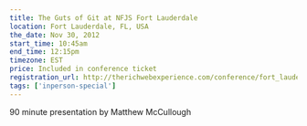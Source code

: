 ```yaml
---
title: The Guts of Git at NFJS Fort Lauderdale
location: Fort Lauderdale, FL, USA
the_date: Nov 30, 2012
start_time: 10:45am
end_time: 12:15pm
timezone: EST
price: Included in conference ticket
registration_url: http://therichwebexperience.com/conference/fort_lauderdale/2012/11/session?id=27022
tags: ['inperson-special']
---
```


90 minute presentation by Matthew McCullough
